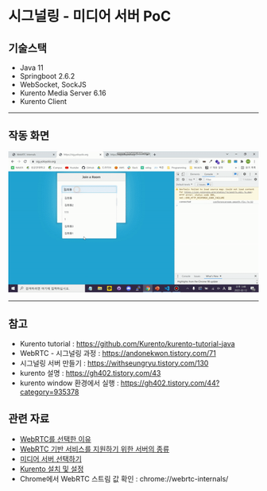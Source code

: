 # 시그널링 - 미디어 서버 PoC

## 기술스택
- Java 11
- Springboot 2.6.2
- WebSocket, SockJS
- Kurento Media Server 6.16
- Kurento Client

---

## 작동 화면

![sample](./assets/sample.gif)

---

## 참고
- Kurento tutorial : https://github.com/Kurento/kurento-tutorial-java
- WebRTC - 시그널링 과정 : https://andonekwon.tistory.com/71
- 시그널링 서버 만들기 : https://withseungryu.tistory.com/130
- kurento 설명 : https://gh402.tistory.com/43
- kurento window 환경에서 실행 : https://gh402.tistory.com/44?category=935378

## 관련 자료
- [WebRTC를 선택한 이유](https://github.com/stove-smooth/sgs-smooth/wiki/WebRTC%EB%A5%BC-%EC%84%A0%ED%83%9D%ED%95%9C-%EC%9D%B4%EC%9C%A0)
- [WebRTC 기반 서비스를 지원하기 위한 서버의 종류](https://github.com/stove-smooth/sgs-smooth/wiki/WebRTC-%EA%B8%B0%EB%B0%98-%EC%84%9C%EB%B9%84%EC%8A%A4%EB%A5%BC-%EC%A7%80%EC%9B%90%ED%95%98%EA%B8%B0-%EC%9C%84%ED%95%9C-%EC%84%9C%EB%B2%84%EC%9D%98-%EC%A2%85%EB%A5%98)
- [미디어 서버 선택하기](https://github.com/stove-smooth/sgs-smooth/wiki/%EB%AF%B8%EB%94%94%EC%96%B4-%EC%84%9C%EB%B2%84-%EC%84%A0%ED%83%9D%ED%95%98%EA%B8%B0)
- [Kurento 설치 및 설정](https://github.com/stove-smooth/sgs-smooth/tree/develop/docs/reference/kurento)
- Chrome에서 WebRTC 스트림 값 확인 : chrome://webrtc-internals/
